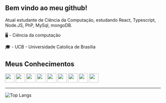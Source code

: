 ## Bem vindo ao meu github!

Atual estudante de Ciência da Computação, estudando React, Typescript, Node.JS, PhP, MySql, mongoDB.

🖥 - Ciência da computação

🎓 - UCB - Universidade Catolica de Brasília


  
## Meus Conhecimentos 

<div  display ="inline" >
  <img witdh="30" height= "30" src ="https://cdn.jsdelivr.net/gh/devicons/devicon@latest/icons/c/c-original.svg" />
  <img  witdh="30" height= "30" src="https://cdn.jsdelivr.net/gh/devicons/devicon@latest/icons/nodejs/nodejs-original.svg" />  
  <img witdh="30" height= "30" src="https://cdn.jsdelivr.net/gh/devicons/devicon@latest/icons/react/react-original.svg" />
  <img witdh="30" height= "30" src="https://cdn.jsdelivr.net/gh/devicons/devicon@latest/icons/mongodb/mongodb-original.svg" />
  <img witdh="30" height= "30" src="https://cdn.jsdelivr.net/gh/devicons/devicon@latest/icons/mysql/mysql-original-wordmark.svg" />
  <img width="30" height= "30" src="https://cdn.jsdelivr.net/gh/devicons/devicon@latest/icons/figma/figma-original.svg" />
  <img width="30" height= "30" src="https://cdn.jsdelivr.net/gh/devicons/devicon@latest/icons/html5/html5-original.svg" />
  <img width="30" height= "30" src="https://cdn.jsdelivr.net/gh/devicons/devicon@latest/icons/css3/css3-original.svg" />
  <img width="30" height= "30" src="https://cdn.jsdelivr.net/gh/devicons/devicon@latest/icons/php/php-original.svg" />
          
</div>
<div >

<hr>

 ![Top Langs](https://github-readme-stats.vercel.app/api/top-langs/?username=paulovcb1&size_weight=1&count_weight=2&layout=donut)

</div>
